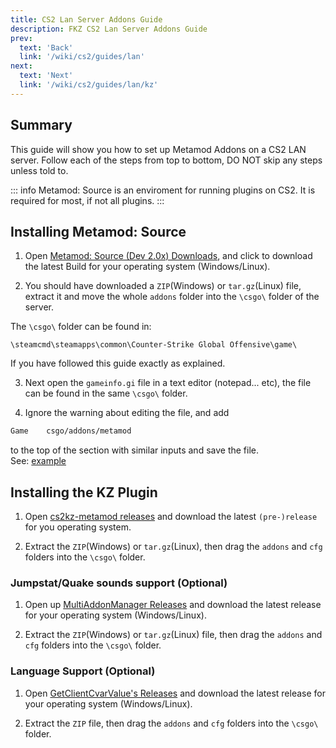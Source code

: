 ```yaml
---
title: CS2 Lan Server Addons Guide
description: FKZ CS2 Lan Server Addons Guide 
prev: 
  text: 'Back'
  link: '/wiki/cs2/guides/lan'
next: 
  text: 'Next'
  link: '/wiki/cs2/guides/lan/kz'
---
```


## Summary

This guide will show you how to set up Metamod Addons on a CS2 LAN server. Follow each of the steps from top to bottom, DO NOT skip any steps unless told to.

::: info
Metamod: Source is an enviroment for running plugins on CS2. It is required for most, if not all plugins.
:::

## Installing **Metamod: Source**

1. Open [Metamod: Source (Dev 2.0x) Downloads](https://www.sourcemm.net/downloads.php/?branch=master), and click to download the latest Build for your operating system (Windows/Linux).

2. You should have downloaded a `ZIP`(Windows) or `tar.gz`(Linux) file, extract it and move the whole `addons` folder into the `\csgo\` folder of the server.

The `\csgo\` folder can be found in:

`\steamcmd\steamapps\common\Counter-Strike Global Offensive\game\`

If you have followed this guide exactly as explained.

3. Next open the `gameinfo.gi` file in a text editor (notepad... etc), the file can be found in the same `\csgo\` folder.

4. Ignore the warning about editing the file, and add

```txt
Game    csgo/addons/metamod
```

to the top of the section with similar inputs and save the file.
<br>See: [example](/images/gameinfo.png)

## Installing the KZ Plugin

1. Open [cs2kz-metamod releases](https://github.com/KZGlobalTeam/cs2kz-metamod/releases) and download the latest `(pre-)release` for you operating system.

2. Extract the `ZIP`(Windows) or `tar.gz`(Linux), then drag the `addons` and `cfg` folders into the `\csgo\` folder.

### Jumpstat/Quake sounds support (Optional)

1. Open up [MultiAddonManager Releases](https://github.com/Source2ZE/MultiAddonManager/releases) and download the latest release for your operating system (Windows/Linux).

2. Extract the `ZIP`(Windows) or `tar.gz`(Linux) file, then drag the `addons` and `cfg` folders into the `\csgo\` folder.

### Language Support (Optional)

1. Open [GetClientCvarValue's Releases](https://github.com/komashchenko/ClientCvarValue/releases) and download the latest release for your operating system (Windows/Linux).

2. Extract the `ZIP` file, then drag the `addons` and `cfg` folders into the `\csgo\` folder.
